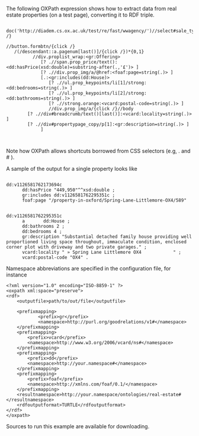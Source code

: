 The following OXPath expression shows how to extract data from real estate properties (on a test page), converting it to RDF triple.


```

doc('http://diadem.cs.ox.ac.uk/test/re/fast/wwagency/')//select#sale_type_id/{0 /}
                                                      //button.formbtn/{click /}
   /(/descendant::a.pagenum[last()]/{click /})*{0,1}
          //div.proplist_wrap:<gr:Offering>
             [? .//span.prop_price/text():<dd:hasPrice(xsd:double)=substring-after(.,'£')> ]
             [? .//div.prop_img/a/@href:<foaf:page=string(.)> ]
             [.:<gr:includes(dd:House)>
                [? .//ul.prop_keypoints/li[1]/strong:<dd:bedrooms=string(.)> ]
                [? .//ul.prop_keypoints/li[2]/strong:<dd:bathrooms=string(.)> ]
                [? .//strong.orange:<vcard:postal-code=string(.)> ]
                //div.prop_img/a/{click /}//body
		[? .//div#breadcrumb/text()[last()]:<vcard:locality=string(.)> ]
		[? .//div#propertypage_copy/p[1]:<gr:description=string(.)> ]
             ]

   
```


Note how OXPath allows shortcuts borrowed from CSS selectors (e.g, . and # ).

A sample of the output for a single property looks like

```

dd:v1126581762173694c
      dd:hasPrice "449,950"^^xsd:double ;
      gr:includes dd:v1126581762295351c ;
      foaf:page "/property-in-oxford/Spring-Lane-Littlemore-OX4/589"


dd:v1126581762295351c
      a       dd:House ;
      dd:bathrooms 2 ;
      dd:bedrooms 4 ;
      gr:description "Substantial detached family house providing well proportioned living space throughout, immaculate condition, enclosed corner plot with driveway and two private garages." ;
      vcard:locality " » Spring Lane Littlemore OX4            " ;
      vcard:postal-code "OX4" .
```


Namespace abbreviations are specified in the configuration file, for instance

```
<?xml version="1.0" encoding="ISO-8859-1" ?>
<oxpath xml:space="preserve">
<rdf>
	<outputfile>path/to/out/file</outputfile>
	
	<prefixmapping>    
	        <prefix>gr</prefix>
	        <namespace>http://purl.org/goodrelations/v1#</namespace>
	</prefixmapping>
	<prefixmapping>
		<prefix>vcard</prefix>
		<namespace>http://www.w3.org/2006/vcard/ns#</namespace>
	</prefixmapping>
	<prefixmapping>
		<prefix>dd</prefix>
		<namespace>http://your.namespace#</namespace>
	</prefixmapping>
	<prefixmapping>
		<prefix>foaf</prefix>
		<namespace>http://xmlns.com/foaf/0.1/</namespace>
	</prefixmapping>
	<resultnamespace>http://your.namespace/ontologies/real-estate#</resultnamespace>
	<rdfoutputformat>TURTLE</rdfoutputformat>
</rdf>
</oxpath>
```

Sources to run this example are available for downloading.